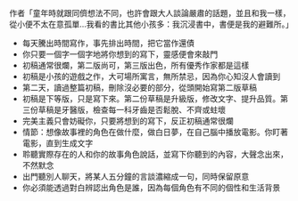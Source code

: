 作者「童年時就跟同儕想法不同，也許會跟大人談論嚴肅的話題，並且和我一樣，從小便不太在意孤單...我看的書比其他小孩多：我沉浸書中，書便是我的避難所。」

- 每天騰出時間寫作，事先排出時間，把它當作還債
- 你只要一個字一個字地將你想到的寫下，靈感便會來敲門
- 初稿通常很爛，第二版尚可，第三版出色，所有優秀作家都是這樣
- 初稿是小孩的遊戲之作，大可場所寓言，無所禁忌，因為你心知沒人會讀到
- 第二天，讀過整篇初稿，刪除沒必要的部分，從頭開始寫第二版草稿
- 初稿是下等版，只是寫下來。第二份草稿是升級版，修改文字、提升品質。第三份草稿是牙醫版，檢查每一科牙齒是否鬆脫、不齊或蛀壞
- 完美主義只會妨礙你，只要將想到的寫下，反正初稿通常很爛
- 情節：想像故事裡的角色在做什麼，做白日夢，在自己腦中播放電影。你盯著電影，直到生成文字
- 聆聽實際存在的人和你的故事角色說話，並寫下你聽到的內容，大聲念出來，不然默念
- 出門聽別人聊天，將某人五分鐘的言談濃縮成一句，同時保留原意
- 你必須能透過對白辨認出角色是誰，因為每個角色有不同的個性和生活背景
